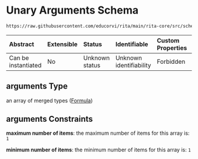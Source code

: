 # Unary Arguments Schema

```txt
https://raw.githubusercontent.com/educorvi/rita/main/rita-core/src/schema/operator.json#/oneOf/1/properties/arguments
```



| Abstract            | Extensible | Status         | Identifiable            | Custom Properties | Additional Properties | Access Restrictions | Defined In                                                               |
| :------------------ | :--------- | :------------- | :---------------------- | :---------------- | :-------------------- | :------------------ | :----------------------------------------------------------------------- |
| Can be instantiated | No         | Unknown status | Unknown identifiability | Forbidden         | Allowed               | none                | [operator.json\*](../../src/schema/operator.json "open original schema") |

## arguments Type

an array of merged types ([Formula](formula.md))

## arguments Constraints

**maximum number of items**: the maximum number of items for this array is: `1`

**minimum number of items**: the minimum number of items for this array is: `1`
